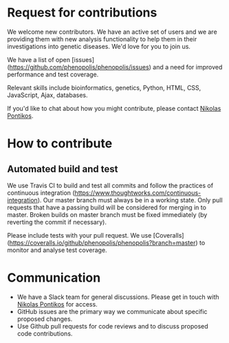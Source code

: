 # Request for contributions
We welcome new contributors. We have an active set of users and we are providing them with new analysis functionality to help them in their investigations into genetic diseases. We'd love for you to join us.

We have a list of open [issues] (https://github.com/phenopolis/phenopolis/issues) and a need for improved performance and test coverage.

Relevant skills include bioinformatics, genetics, Python, HTML, CSS, JavaScript, Ajax, databases.

If you'd like to chat about how you might contribute, please contact [Nikolas Pontikos](https://github.com/pontikos).

# How to contribute
## Automated build and test
We use Travis CI to build and test all commits and follow the practices of continuous integration (https://www.thoughtworks.com/continuous-integration). Our master branch must always be in a working state. Only pull requests that have a passing build will be considered for merging in to master. Broken builds on master branch must be fixed immediately (by reverting the commit if necessary).

Please include tests with your pull request. We use [Coveralls] (https://coveralls.io/github/phenopolis/phenopolis?branch=master) to monitor and analyse test coverage. 

# Communication
- We have a Slack team for general discussions. Please get in touch with [Nikolas Pontikos](https://github.com/pontikos) for access.
- GitHub issues are the primary way we communicate about specific proposed changes.
- Use Github pull requests for code reviews and to discuss proposed code contributions.
